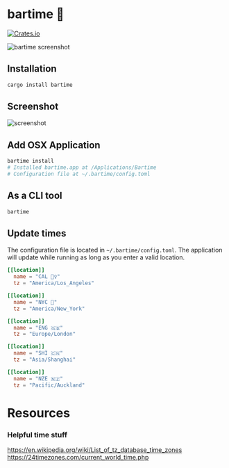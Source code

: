 # bartime 🍻

<a href="https://crates.io/crates/bartime">
  <img alt="Crates.io" src="https://img.shields.io/crates/v/bartime.svg">
</a>

![bartime screenshot](photos/screenshot.png)

## Installation

```bash
cargo install bartime
```

## Screenshot

![screenshot](photos/screenshot.png)

## Add OSX Application
```bash
bartime install
# Installed bartime.app at /Applications/Bartime
# Configuration file at ~/.bartime/config.toml
```

## As a CLI tool
```bash
bartime
```


## Update times

The configuration file is located in `~/.bartime/config.toml`. The application will update while running as long as you enter a valid location.

```toml
[[location]]
  name = "CAL 🏄‍♀️"
  tz = "America/Los_Angeles"

[[location]]
  name = "NYC 🗽"
  tz = "America/New_York"

[[location]]
  name = "ENG 🇬🇧"
  tz = "Europe/London"

[[location]]
  name = "SHI 🇨🇳"
  tz = "Asia/Shanghai"

[[location]]
  name = "NZE 🇳🇿"
  tz = "Pacific/Auckland"
```

# Resources

### Helpful time stuff

https://en.wikipedia.org/wiki/List_of_tz_database_time_zones  
https://24timezones.com/current_world_time.php
